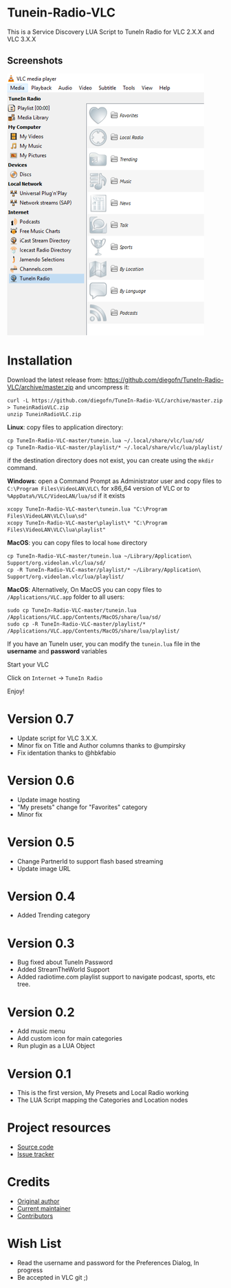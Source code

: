 **Tunein-Radio-VLC**
====================

This is a Service Discovery LUA Script to TuneIn Radio for VLC 2.X.X and VLC 3.X.X

## Screenshots

![VLC with list mode on Playlist view mode](preview1.png)

# Installation

Download the latest release from: https://github.com/diegofn/TuneIn-Radio-VLC/archive/master.zip and uncompress it:

    curl -L https://github.com/diegofn/TuneIn-Radio-VLC/archive/master.zip > TuneinRadioVLC.zip
    unzip TuneinRadioVLC.zip

**Linux**: copy files to application directory:

    cp TuneIn-Radio-VLC-master/tunein.lua ~/.local/share/vlc/lua/sd/
    cp TuneIn-Radio-VLC-master/playlist/* ~/.local/share/vlc/lua/playlist/

if the destination directory does not exist, you can create using the `mkdir` command. 

**Windows**: open a Command Prompt as Administrator user and copy files to `C:\Program Files\VideoLAN\VLC\` for x86_64 version of VLC or to `%AppData%/VLC/VideoLAN/lua/sd` if it exists

    xcopy TuneIn-Radio-VLC-master\tunein.lua "C:\Program Files\VideoLAN\VLC\lua\sd"
    xcopy TuneIn-Radio-VLC-master\playlist\* "C:\Program Files\VideoLAN\VLC\lua\playlist"

**MacOS**: you can copy files to local `home` directory

    cp TuneIn-Radio-VLC-master/tunein.lua ~/Library/Application\ Support/org.videolan.vlc/lua/sd/
    cp -R TuneIn-Radio-VLC-master/playlist/* ~/Library/Application\ Support/org.videolan.vlc/lua/playlist/

**MacOS**: Alternatively, On MacOS you can copy files to `/Applications/VLC.app` folder to all users:

    sudo cp TuneIn-Radio-VLC-master/tunein.lua /Applications/VLC.app/Contents/MacOS/share/lua/sd/
    sudo cp -R TuneIn-Radio-VLC-master/playlist/* /Applications/VLC.app/Contents/MacOS/share/lua/playlist/


If you have an TuneIn user, you can modify the `tunein.lua` file in the __username__ and __password__ variables

Start your VLC

Click on `Internet` -> `TuneIn Radio`

Enjoy!

Version 0.7
===========
* Update script for VLC 3.X.X.
* Minor fix on Title and Author columns thanks to @umpirsky
* Fix identation thanks to @hbkfabio

Version 0.6
===========
* Update image hosting
* "My presets" change for "Favorites" category
* Minor fix

Version 0.5
===========
* Change PartnerId to support flash based streaming
* Update image URL

Version 0.4
===========
* Added Trending category

Version 0.3
===========
* Bug fixed about TuneIn Password
* Added StreamTheWorld Support
* Added radiotime.com playlist support to navigate podcast, sports, etc tree.

Version 0.2
===========
* Add music menu
* Add custom icon for main categories
* Run plugin as a LUA Object

Version 0.1
===========
* This is the first version, My Presets and Local Radio working
* The LUA Script mapping the Categories and Location nodes

# Project resources

- [Source code](https://github.com/diegofn/TuneIn-Radio-VLC)
- [Issue tracker](https://github.com/diegofn/TuneIn-Radio-VLC/issues>)

# Credits

- [Original author](https://github.com/diegofn)
- [Current maintainer](https://github.com/diegofn)
- [Contributors](https://github.com/diegofn/TuneIn-Radio-VLC/graphs/contributors)

# Wish List

- Read the username and password for the Preferences Dialog, In progress
- Be accepted in VLC git ;)
